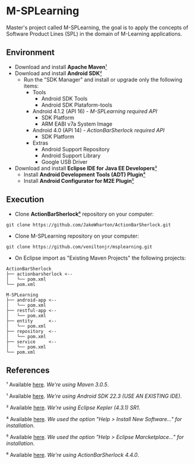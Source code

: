 M-SPLearning
===========

Master's project called M-SPLearning, the goal is to apply the concepts of Software Product Lines (SPL) in the domain of M-Learning applications.

Environment
-----------------------
+ Download and install **Apache Maven**[¹](#references)
+ Download and install **Android SDK**[²](#references)
    + Run the "SDK Manager" and install or upgrade only the following items:
        + Tools
            + Android SDK Tools
            + Android SDK Plataform-tools
        + Android 4.1.2 (API 16) - *M-SPLearning required API*
            + SDK Platform
            + ARM EABI v7a System Image
		+ Android 4.0 (API 14) - *ActionBarSherlock required API*
            + SDK Platform
        + Extras
            + Android Support Repository
            + Android Support Library
            + Google USB Driver
+ Download and install **Eclipse IDE for Java EE Developers**[³](#references)
    + Install **Android Development Tools (ADT) Plugin**[⁴](#references)
    + Install **Android Configurator for M2E Plugin**[⁵](#references)

Execution
-----
+ Clone **ActionBarSherlock**[⁶](#references) repository on your computer:
```
git clone https://github.com/JakeWharton/ActionBarSherlock.git
```

+ Clone M-SPLearning repository on your computer:
```
git clone https://github.com/veniltonjr/msplearning.git
```

+ On Eclipse import as "Existing Maven Projects" the following projects:
```
ActionBarSherlock
├── actionbarsherlock <--
│   └── pom.xml
└── pom.xml
```
```
M-SPLearning
├── android-app <--
│   └── pom.xml
├── restful-app <--
│   └── pom.xml
├── entity      <--
│   └── pom.xml
├── repository  <--
│   └── pom.xml
├── service     <--
│   └── pom.xml
└── pom.xml
```

References
---------
¹ Available [here](http://maven.apache.org/download.html). *We're using Maven 3.0.5*. 

¹ Available [here](http://developer.android.com/sdk). *We're using Android SDK 22.3 (USE AN EXISTING IDE)*. 

² Available [here](http://www.eclipse.org/downloads). *We're using Eclipse Kepler (4.3.1) SR1*.

⁴ Available [here](http://developer.android.com/sdk/installing/installing-adt.html). *We used the option "Help > Install New Software..." for installation*.

⁵ Available [here](http://rgladwell.github.io/m2e-android). *We used the option "Help > Eclipse Marcketplace..." for installation*.

⁶ Available [here](http://actionbarsherlock.com/). *We're using ActionBarSherlock 4.4.0*.
